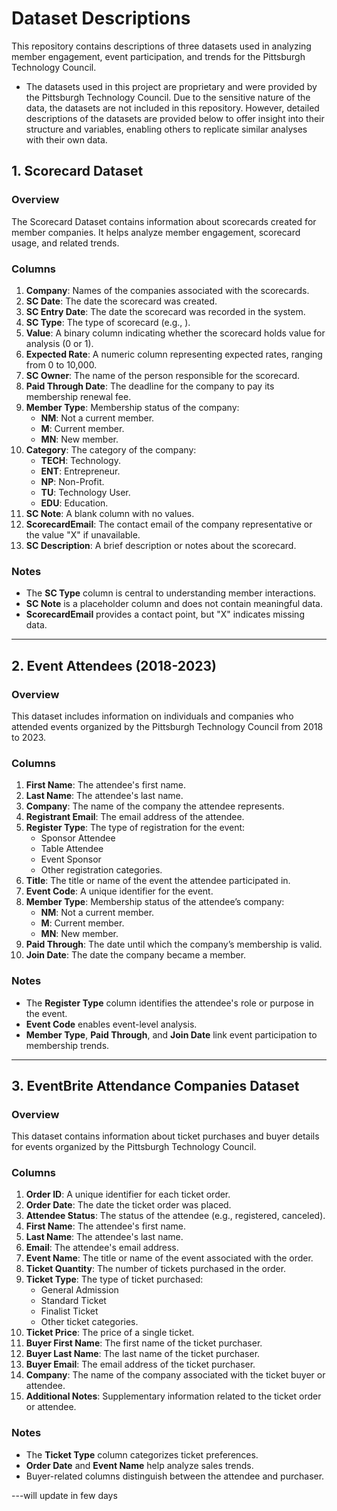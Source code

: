 # Dataset Descriptions

This repository contains descriptions of three datasets used in analyzing member engagement, event participation, and trends for the Pittsburgh Technology Council.
* The datasets used in this project are proprietary and were provided by the Pittsburgh Technology Council. Due to the sensitive nature of the data, the datasets are not included in this repository. However, detailed descriptions of the datasets are provided below to offer insight into their structure and variables, enabling others to replicate similar analyses with their own data.

## 1. Scorecard Dataset

### Overview
The Scorecard Dataset contains information about scorecards created for member companies. It helps analyze member engagement, scorecard usage, and related trends.

### Columns
1. **Company**: Names of the companies associated with the scorecards.  
2. **SC Date**: The date the scorecard was created.  
3. **SC Entry Date**: The date the scorecard was recorded in the system.  
4. **SC Type**: The type of scorecard (e.g., ).  
5. **Value**: A binary column indicating whether the scorecard holds value for analysis (0 or 1).  
6. **Expected Rate**: A numeric column representing expected rates, ranging from 0 to 10,000.  
7. **SC Owner**: The name of the person responsible for the scorecard.  
8. **Paid Through Date**: The deadline for the company to pay its membership renewal fee.  
9. **Member Type**: Membership status of the company:  
   - **NM**: Not a current member.  
   - **M**: Current member.  
   - **MN**: New member.  
10. **Category**: The category of the company:  
    - **TECH**: Technology.  
    - **ENT**: Entrepreneur.  
    - **NP**: Non-Profit.  
    - **TU**: Technology User.  
    - **EDU**: Education.  
11. **SC Note**: A blank column with no values.  
12. **ScorecardEmail**: The contact email of the company representative or the value "X" if unavailable.  
13. **SC Description**: A brief description or notes about the scorecard.  

### Notes
- The **SC Type** column is central to understanding member interactions.  
- **SC Note** is a placeholder column and does not contain meaningful data.  
- **ScorecardEmail** provides a contact point, but "X" indicates missing data.

---

## 2. Event Attendees (2018-2023)

### Overview
This dataset includes information on individuals and companies who attended events organized by the Pittsburgh Technology Council from 2018 to 2023.

### Columns
1. **First Name**: The attendee's first name.  
2. **Last Name**: The attendee's last name.  
3. **Company**: The name of the company the attendee represents.  
4. **Registrant Email**: The email address of the attendee.  
5. **Register Type**: The type of registration for the event:  
    - Sponsor Attendee  
    - Table Attendee  
    - Event Sponsor  
    - Other registration categories.  
6. **Title**: The title or name of the event the attendee participated in.  
7. **Event Code**: A unique identifier for the event.  
8. **Member Type**: Membership status of the attendee’s company:  
    - **NM**: Not a current member.  
    - **M**: Current member.  
    - **MN**: New member.  
9. **Paid Through**: The date until which the company’s membership is valid.  
10. **Join Date**: The date the company became a member.  

### Notes
- The **Register Type** column identifies the attendee's role or purpose in the event.  
- **Event Code** enables event-level analysis.  
- **Member Type**, **Paid Through**, and **Join Date** link event participation to membership trends.

---

## 3. EventBrite Attendance Companies Dataset

### Overview
This dataset contains information about ticket purchases and buyer details for events organized by the Pittsburgh Technology Council.

### Columns
1. **Order ID**: A unique identifier for each ticket order.  
2. **Order Date**: The date the ticket order was placed.  
3. **Attendee Status**: The status of the attendee (e.g., registered, canceled).  
4. **First Name**: The attendee's first name.  
5. **Last Name**: The attendee's last name.  
6. **Email**: The attendee's email address.  
7. **Event Name**: The title or name of the event associated with the order.  
8. **Ticket Quantity**: The number of tickets purchased in the order.  
9. **Ticket Type**: The type of ticket purchased:  
    - General Admission  
    - Standard Ticket  
    - Finalist Ticket  
    - Other ticket categories.  
10. **Ticket Price**: The price of a single ticket.  
11. **Buyer First Name**: The first name of the ticket purchaser.  
12. **Buyer Last Name**: The last name of the ticket purchaser.  
13. **Buyer Email**: The email address of the ticket purchaser.  
14. **Company**: The name of the company associated with the ticket buyer or attendee.  
15. **Additional Notes**: Supplementary information related to the ticket order or attendee.

### Notes
- The **Ticket Type** column categorizes ticket preferences.  
- **Order Date** and **Event Name** help analyze sales trends.  
- Buyer-related columns distinguish between the attendee and purchaser.

---will update in few days
